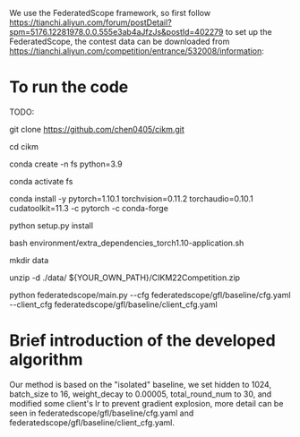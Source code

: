 We use the FederatedScope framework, so first follow https://tianchi.aliyun.com/forum/postDetail?spm=5176.12281978.0.0.555e3ab4aJfzJs&postId=402279 to set up the FederatedScope, the contest data can be downloaded from https://tianchi.aliyun.com/competition/entrance/532008/information:

# To run the code

TODO: 

git clone https://github.com/chen0405/cikm.git

cd cikm

conda create -n fs python=3.9

conda activate fs

conda install -y pytorch=1.10.1 torchvision=0.11.2 torchaudio=0.10.1 cudatoolkit=11.3 -c pytorch -c conda-forge

python setup.py install

bash environment/extra_dependencies_torch1.10-application.sh

mkdir data

unzip -d ./data/ ${YOUR_OWN_PATH}/CIKM22Competition.zip

python federatedscope/main.py --cfg federatedscope/gfl/baseline/cfg.yaml --client_cfg federatedscope/gfl/baseline/client_cfg.yaml

# Brief introduction of the developed algorithm
Our method is based on the "isolated" baseline, we set hidden to 1024, batch_size to 16, weight_decay to 0.00005, total_round_num to 30, and modified some client's lr to prevent gradient explosion, more detail can be seen in federatedscope/gfl/baseline/cfg.yaml and federatedscope/gfl/baseline/client_cfg.yaml.
